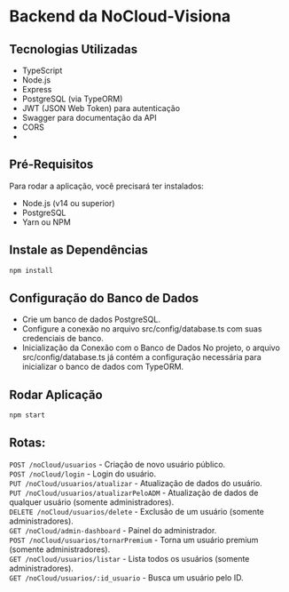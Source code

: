 # Backend da NoCloud-Visiona

## Tecnologias Utilizadas
- TypeScript
- Node.js
- Express
- PostgreSQL (via TypeORM)
- JWT (JSON Web Token) para autenticação
- Swagger para documentação da API
- CORS
- 
## Pré-Requisitos

Para rodar a aplicação, você precisará ter instalados:
- Node.js (v14 ou superior)
- PostgreSQL
- Yarn ou NPM

## Instale as Dependências 

```sh
npm install
```

## Configuração do Banco de Dados

- Crie um banco de dados PostgreSQL.
- Configure a conexão no arquivo src/config/database.ts com suas credenciais de banco.
- Inicialização da Conexão com o Banco de Dados No projeto, o arquivo src/config/database.ts já contém a configuração necessária para inicializar o banco de dados com TypeORM.

## Rodar Aplicação

```sh
npm start
```

## Rotas:

```POST /noCloud/usuarios``` - Criação de novo usuário público.  
```POST /noCloud/login``` - Login do usuário.  
```PUT /noCloud/usuarios/atualizar``` - Atualização de dados do usuário.  
```PUT /noCloud/usuarios/atualizarPeloADM``` - Atualização de dados de qualquer usuário (somente administradores).  
```DELETE /noCloud/usuarios/delete``` - Exclusão de um usuário (somente administradores).  
```GET /noCloud/admin-dashboard``` - Painel do administrador.  
```POST /noCloud/usuarios/tornarPremium``` - Torna um usuário premium (somente administradores).  
```GET /noCloud/usuarios/listar``` - Lista todos os usuários (somente administradores).  
```GET /noCloud/usuarios/:id_usuario``` - Busca um usuário pelo ID.  
